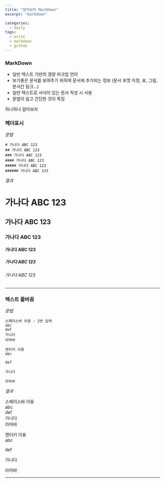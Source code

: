 ```yaml
---
title: "알아보자 MarkDown"
excerpt: "markdown"

categories:
  - daily
tags:
  - write
  - markdown
  - github
---
```



### MarkDown
* 일반 텍스트 기반의 경량 마크업 언어
* 보기좋은 문서를 보여주기 위하여 문서에 추가되는 정보  (문서 포맷 지정, 표, 그림, 문서간 링크...)
* 일반 텍스트로 서식이 있는 문서 작성 시 사용
* 문법이 쉽고 간단한 것이 특징


하나하나 알아보자

### 헤더표시

_문법_

```
# 가나다 ABC 123
## 가나다 ABC 123
### 가나다 ABC 123
#### 가나다 ABC 123
##### 가나다 ABC 123
###### 가나다 ABC 123
```

_결과_

# 가나다 ABC 123
## 가나다 ABC 123
### 가나다 ABC 123
#### 가나다 ABC 123
##### 가나다 ABC 123
###### 가나다 ABC 123
---
### 텍스트 줄바꿈
_문법_

```
스페이스바 이용 : 2번 입력
abc   
def   
가나다   
라마바

엔터키 이용
abc

def

가나다

라마바
```

_결과_

스페이스바 이용  
abc  
def  
가나다  
라마바  

엔터키 이용  
abc

def

가나다

라마바

---
